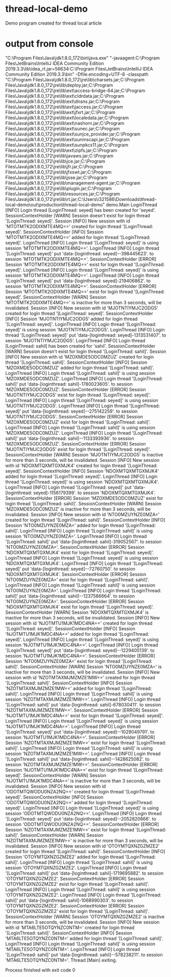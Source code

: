 # thread-local-demo
Demo program created for thread local article

# output from console

"C:\Program Files\Java\jdk1.8.0_172\bin\java.exe" "-javaagent:C:\Program Files\JetBrains\IntelliJ IDEA Community Edition 2019.3.3\lib\idea_rt.jar=56634:C:\Program Files\JetBrains\IntelliJ IDEA Community Edition 2019.3.3\bin" -Dfile.encoding=UTF-8 -classpath "C:\Program Files\Java\jdk1.8.0_172\jre\lib\charsets.jar;C:\Program Files\Java\jdk1.8.0_172\jre\lib\deploy.jar;C:\Program Files\Java\jdk1.8.0_172\jre\lib\ext\access-bridge-64.jar;C:\Program Files\Java\jdk1.8.0_172\jre\lib\ext\cldrdata.jar;C:\Program Files\Java\jdk1.8.0_172\jre\lib\ext\dnsns.jar;C:\Program Files\Java\jdk1.8.0_172\jre\lib\ext\jaccess.jar;C:\Program Files\Java\jdk1.8.0_172\jre\lib\ext\jfxrt.jar;C:\Program Files\Java\jdk1.8.0_172\jre\lib\ext\localedata.jar;C:\Program Files\Java\jdk1.8.0_172\jre\lib\ext\nashorn.jar;C:\Program Files\Java\jdk1.8.0_172\jre\lib\ext\sunec.jar;C:\Program Files\Java\jdk1.8.0_172\jre\lib\ext\sunjce_provider.jar;C:\Program Files\Java\jdk1.8.0_172\jre\lib\ext\sunmscapi.jar;C:\Program Files\Java\jdk1.8.0_172\jre\lib\ext\sunpkcs11.jar;C:\Program Files\Java\jdk1.8.0_172\jre\lib\ext\zipfs.jar;C:\Program Files\Java\jdk1.8.0_172\jre\lib\javaws.jar;C:\Program Files\Java\jdk1.8.0_172\jre\lib\jce.jar;C:\Program Files\Java\jdk1.8.0_172\jre\lib\jfr.jar;C:\Program Files\Java\jdk1.8.0_172\jre\lib\jfxswt.jar;C:\Program Files\Java\jdk1.8.0_172\jre\lib\jsse.jar;C:\Program Files\Java\jdk1.8.0_172\jre\lib\management-agent.jar;C:\Program Files\Java\jdk1.8.0_172\jre\lib\plugin.jar;C:\Program Files\Java\jdk1.8.0_172\jre\lib\resources.jar;C:\Program Files\Java\jdk1.8.0_172\jre\lib\rt.jar;C:\Users\i321586\Downloads\thread-local-demo\out\production\thread-local-demo" demo.Main
         LoginThread [INFO]  Login thread [LoginThread: seyed] has been created for 'seyed'.
SessionContextHolder [WARN] 		 Session doesn't exist for login thread '[LoginThread: seyed]'.
             Session [INFO] 				 New session with id 'MTOTMTK2ODIXMTE4MQ==' created for login thread '[LoginThread: seyed]'.
SessionContextHolder [INFO] 		 Session 'MTOTMTK2ODIXMTE4MQ==' added for login thread '[LoginThread: seyed]'.
         LoginThread [INFO]  Login thread '[LoginThread: seyed]' is using session 'MTOTMTK2ODIXMTE4MQ=='.
         LoginThread [INFO]  Login thread '[LoginThread: seyed]' put 'data-[loginthread: seyed]--398445623'. to session 'MTOTMTK2ODIXMTE4MQ=='.
SessionContextHolder [ERROR] 		 Session 'MTOTMTK2ODIXMTE4MQ==' exist for login thread '[LoginThread: seyed]'.
         LoginThread [INFO]  Login thread '[LoginThread: seyed]' is using session 'MTOTMTK2ODIXMTE4MQ=='.
         LoginThread [INFO]  Login thread '[LoginThread: seyed]' put 'data-[loginthread: seyed]-219406862'. to session 'MTOTMTK2ODIXMTE4MQ=='.
SessionContextHolder [ERROR] 		 Session 'MTOTMTK2ODIXMTE4MQ==' exist for login thread '[LoginThread: seyed]'.
SessionContextHolder [WARN] 		 Session 'MTOTMTK2ODIXMTE4MQ==' is inactive for more than 3 seconds, will be invalidated.
             Session [INFO] 				 New session with id 'MJOTNTIYMJC2ODG5' created for login thread '[LoginThread: seyed]'.
SessionContextHolder [INFO] 		 Session 'MJOTNTIYMJC2ODG5' added for login thread '[LoginThread: seyed]'.
         LoginThread [INFO]  Login thread '[LoginThread: seyed]' is using session 'MJOTNTIYMJC2ODG5'.
         LoginThread [INFO]  Login thread '[LoginThread: seyed]' put 'data-[loginthread: seyed]-1313531407'. to session 'MJOTNTIYMJC2ODG5'.
         LoginThread [INFO]  Login thread [LoginThread: sahil] has been created for 'sahil'.
SessionContextHolder [WARN] 		 Session doesn't exist for login thread '[LoginThread: sahil]'.
             Session [INFO] 				 New session with id 'MZOXMDE5ODC0MZUZ' created for login thread '[LoginThread: sahil]'.
SessionContextHolder [INFO] 		 Session 'MZOXMDE5ODC0MZUZ' added for login thread '[LoginThread: sahil]'.
         LoginThread [INFO]  Login thread '[LoginThread: sahil]' is using session 'MZOXMDE5ODC0MZUZ'.
         LoginThread [INFO]  Login thread '[LoginThread: sahil]' put 'data-[loginthread: sahil]-1780023605'. to session 'MZOXMDE5ODC0MZUZ'.
SessionContextHolder [ERROR] 		 Session 'MJOTNTIYMJC2ODG5' exist for login thread '[LoginThread: seyed]'.
         LoginThread [INFO]  Login thread '[LoginThread: seyed]' is using session 'MJOTNTIYMJC2ODG5'.
         LoginThread [INFO]  Login thread '[LoginThread: seyed]' put 'data-[loginthread: seyed]--275142259'. to session 'MJOTNTIYMJC2ODG5'.
SessionContextHolder [ERROR] 		 Session 'MZOXMDE5ODC0MZUZ' exist for login thread '[LoginThread: sahil]'.
         LoginThread [INFO]  Login thread '[LoginThread: sahil]' is using session 'MZOXMDE5ODC0MZUZ'.
         LoginThread [INFO]  Login thread '[LoginThread: sahil]' put 'data-[loginthread: sahil]--1133393936'. to session 'MZOXMDE5ODC0MZUZ'.
SessionContextHolder [ERROR] 		 Session 'MJOTNTIYMJC2ODG5' exist for login thread '[LoginThread: seyed]'.
SessionContextHolder [WARN] 		 Session 'MJOTNTIYMJC2ODG5' is inactive for more than 3 seconds, will be invalidated.
             Session [INFO] 				 New session with id 'NDOXMTQXMTGXMJK4' created for login thread '[LoginThread: seyed]'.
SessionContextHolder [INFO] 		 Session 'NDOXMTQXMTGXMJK4' added for login thread '[LoginThread: seyed]'.
         LoginThread [INFO]  Login thread '[LoginThread: seyed]' is using session 'NDOXMTQXMTGXMJK4'.
         LoginThread [INFO]  Login thread '[LoginThread: seyed]' put 'data-[loginthread: seyed]-1156179399'. to session 'NDOXMTQXMTGXMJK4'.
SessionContextHolder [ERROR] 		 Session 'MZOXMDE5ODC0MZUZ' exist for login thread '[LoginThread: sahil]'.
SessionContextHolder [WARN] 		 Session 'MZOXMDE5ODC0MZUZ' is inactive for more than 3 seconds, will be invalidated.
             Session [INFO] 				 New session with id 'NTO0MZUYNZE0MZA=' created for login thread '[LoginThread: sahil]'.
SessionContextHolder [INFO] 		 Session 'NTO0MZUYNZE0MZA=' added for login thread '[LoginThread: sahil]'.
         LoginThread [INFO]  Login thread '[LoginThread: sahil]' is using session 'NTO0MZUYNZE0MZA='.
         LoginThread [INFO]  Login thread '[LoginThread: sahil]' put 'data-[loginthread: sahil]-319052567'. to session 'NTO0MZUYNZE0MZA='.
SessionContextHolder [ERROR] 		 Session 'NDOXMTQXMTGXMJK4' exist for login thread '[LoginThread: seyed]'.
         LoginThread [INFO]  Login thread '[LoginThread: seyed]' is using session 'NDOXMTQXMTGXMJK4'.
         LoginThread [INFO]  Login thread '[LoginThread: seyed]' put 'data-[loginthread: seyed]--72760750'. to session 'NDOXMTQXMTGXMJK4'.
SessionContextHolder [ERROR] 		 Session 'NTO0MZUYNZE0MZA=' exist for login thread '[LoginThread: sahil]'.
         LoginThread [INFO]  Login thread '[LoginThread: sahil]' is using session 'NTO0MZUYNZE0MZA='.
         LoginThread [INFO]  Login thread '[LoginThread: sahil]' put 'data-[loginthread: sahil]--1237586664'. to session 'NTO0MZUYNZE0MZA='.
SessionContextHolder [ERROR] 		 Session 'NDOXMTQXMTGXMJK4' exist for login thread '[LoginThread: seyed]'.
SessionContextHolder [WARN] 		 Session 'NDOXMTQXMTGXMJK4' is inactive for more than 3 seconds, will be invalidated.
             Session [INFO] 				 New session with id 'NJOTMTU1MJK1MDC4NA==' created for login thread '[LoginThread: seyed]'.
SessionContextHolder [INFO] 		 Session 'NJOTMTU1MJK1MDC4NA==' added for login thread '[LoginThread: seyed]'.
         LoginThread [INFO]  Login thread '[LoginThread: seyed]' is using session 'NJOTMTU1MJK1MDC4NA=='.
         LoginThread [INFO]  Login thread '[LoginThread: seyed]' put 'data-[loginthread: seyed]--1229405139'. to session 'NJOTMTU1MJK1MDC4NA=='.
SessionContextHolder [ERROR] 		 Session 'NTO0MZUYNZE0MZA=' exist for login thread '[LoginThread: sahil]'.
SessionContextHolder [WARN] 		 Session 'NTO0MZUYNZE0MZA=' is inactive for more than 3 seconds, will be invalidated.
             Session [INFO] 				 New session with id 'NZOTMTAXMJMZMZE1MW==' created for login thread '[LoginThread: sahil]'.
SessionContextHolder [INFO] 		 Session 'NZOTMTAXMJMZMZE1MW==' added for login thread '[LoginThread: sahil]'.
         LoginThread [INFO]  Login thread '[LoginThread: sahil]' is using session 'NZOTMTAXMJMZMZE1MW=='.
         LoginThread [INFO]  Login thread '[LoginThread: sahil]' put 'data-[loginthread: sahil]-678030411'. to session 'NZOTMTAXMJMZMZE1MW=='.
SessionContextHolder [ERROR] 		 Session 'NJOTMTU1MJK1MDC4NA==' exist for login thread '[LoginThread: seyed]'.
         LoginThread [INFO]  Login thread '[LoginThread: seyed]' is using session 'NJOTMTU1MJK1MDC4NA=='.
         LoginThread [INFO]  Login thread '[LoginThread: seyed]' put 'data-[loginthread: seyed]--1029049791'. to session 'NJOTMTU1MJK1MDC4NA=='.
SessionContextHolder [ERROR] 		 Session 'NZOTMTAXMJMZMZE1MW==' exist for login thread '[LoginThread: sahil]'.
         LoginThread [INFO]  Login thread '[LoginThread: sahil]' is using session 'NZOTMTAXMJMZMZE1MW=='.
         LoginThread [INFO]  Login thread '[LoginThread: sahil]' put 'data-[loginthread: sahil]--1428625082'. to session 'NZOTMTAXMJMZMZE1MW=='.
SessionContextHolder [ERROR] 		 Session 'NJOTMTU1MJK1MDC4NA==' exist for login thread '[LoginThread: seyed]'.
SessionContextHolder [WARN] 		 Session 'NJOTMTU1MJK1MDC4NA==' is inactive for more than 3 seconds, will be invalidated.
             Session [INFO] 				 New session with id 'ODOTMTQWODU0NZA2NQ==' created for login thread '[LoginThread: seyed]'.
SessionContextHolder [INFO] 		 Session 'ODOTMTQWODU0NZA2NQ==' added for login thread '[LoginThread: seyed]'.
         LoginThread [INFO]  Login thread '[LoginThread: seyed]' is using session 'ODOTMTQWODU0NZA2NQ=='.
         LoginThread [INFO]  Login thread '[LoginThread: seyed]' put 'data-[loginthread: seyed]--2052820666'. to session 'ODOTMTQWODU0NZA2NQ=='.
SessionContextHolder [ERROR] 		 Session 'NZOTMTAXMJMZMZE1MW==' exist for login thread '[LoginThread: sahil]'.
SessionContextHolder [WARN] 		 Session 'NZOTMTAXMJMZMZE1MW==' is inactive for more than 3 seconds, will be invalidated.
             Session [INFO] 				 New session with id 'OTOYMTQXNZGZMZE2' created for login thread '[LoginThread: sahil]'.
SessionContextHolder [INFO] 		 Session 'OTOYMTQXNZGZMZE2' added for login thread '[LoginThread: sahil]'.
         LoginThread [INFO]  Login thread '[LoginThread: sahil]' is using session 'OTOYMTQXNZGZMZE2'.
         LoginThread [INFO]  Login thread '[LoginThread: sahil]' put 'data-[loginthread: sahil]-1719695882'. to session 'OTOYMTQXNZGZMZE2'.
SessionContextHolder [ERROR] 		 Session 'OTOYMTQXNZGZMZE2' exist for login thread '[LoginThread: sahil]'.
         LoginThread [INFO]  Login thread '[LoginThread: sahil]' is using session 'OTOYMTQXNZGZMZE2'.
         LoginThread [INFO]  Login thread '[LoginThread: sahil]' put 'data-[loginthread: sahil]-1068990303'. to session 'OTOYMTQXNZGZMZE2'.
SessionContextHolder [ERROR] 		 Session 'OTOYMTQXNZGZMZE2' exist for login thread '[LoginThread: sahil]'.
SessionContextHolder [WARN] 		 Session 'OTOYMTQXNZGZMZE2' is inactive for more than 3 seconds, will be invalidated.
             Session [INFO] 				 New session with id 'MTA6LTE5OTQYNZC0NTM=' created for login thread '[LoginThread: sahil]'.
SessionContextHolder [INFO] 		 Session 'MTA6LTE5OTQYNZC0NTM=' added for login thread '[LoginThread: sahil]'.
         LoginThread [INFO]  Login thread '[LoginThread: sahil]' is using session 'MTA6LTE5OTQYNZC0NTM='.
         LoginThread [INFO]  Login thread '[LoginThread: sahil]' put 'data-[loginthread: sahil]--578238211'. to session 'MTA6LTE5OTQYNZC0NTM='.
Thread [Main] exiting.

Process finished with exit code 0
